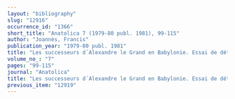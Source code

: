 ```yaml
---
layout: "bibliography"
slug: "12916"
occurrence_id: "1366"
short_title: "Anatolica 7 (1979-80 publ. 1981), 99-115"
author: "Joannès, Francis"
publication_year: "1979-80 publ. 1981"
title: "Les successeurs d´Alexandre le Grand en Babylonie. Essai de détermination chronologique d´après les documents cunéiformes"
volume_no_: "7"
pages: "99-115"
journal: "Anatolica"
title: "Les successeurs d´Alexandre le Grand en Babylonie. Essai de détermination chronologique d´après les documents cunéiformes"
previous_item: "12919"
---
```

